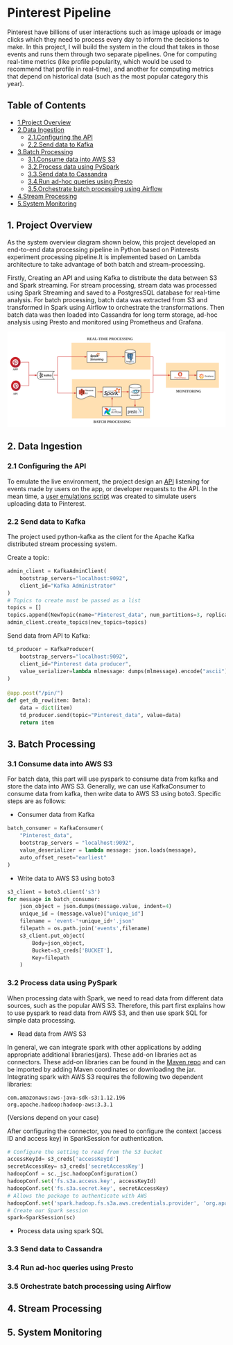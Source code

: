 # Pinterest Pipeline
Pinterest have billions of user interactions such as image uploads or image clicks which they need to process every day to inform the decisions to make. In this project, I will build the system in the cloud that takes in those events and runs them through two separate pipelines. One for computing real-time metrics (like profile popularity, which would be used to recommend that profile in real-time), and another for computing metrics that depend on historical data (such as the most popular category this year). 

## Table of Contents
* [1.Project Overview](#1-project-overview)
* [2.Data Ingestion](#2-data-ingestion)
  * [2.1.Configuring the API](#21-configuring-the-api)
  * [2.2.Send data to Kafka](#22-send-data-to-kafka)
* [3.Batch Processing](#3-batch-processing)
  * [3.1.Consume data into AWS S3](#31-consume-data-into-aws-s3)
  * [3.2.Process data using PySpark](#32-process-data-using-pyspark)
  * [3.3.Send data to Cassandra](#33-send-data-to-cassandra)
  * [3.4.Run ad-hoc queries using Presto](#34-run-ad-hoc-queries-using-presto)
  * [3.5.Orchestrate batch processing using Airflow ](#35-orchestrate-batch-processing-using-airflow)
* [4.Stream Processing](#4-stream-processing)
* [5.System Monitoring](#5-system-monitoring)


## 1. Project Overview
As the system overview diagram shown below, this project developed an end-to-end data processing pipeline in Python based on Pinterests experiment processing pipeline.It is implemented based on Lambda architecture to take advantage of both batch and stream-processing. 

Firstly, Creating an API and using Kafka to distribute the data between S3 and Spark streaming. For stream processing, stream data was processed using Spark Streaming and saved to a PostgresSQL database for real-time analysis. For batch processing, batch data was extracted from S3 and transformed in Spark using Airflow to orchestrate the transformations. Then batch data was then loaded into Cassandra for long term storage, ad-hoc analysis using Presto and monitored using Prometheus and Grafana.

<p align="left" width="100%">
  <img src ="https://github.com/Kevin-MrYe/Pinterest_pipeline/blob/master/images/project-overview.png" width = '900px'>
</p>

## 2. Data Ingestion
### 2.1 Configuring the API
To emulate the live environment, the project design an [API](https://github.com/Kevin-MrYe/Pinterest_pipeline/blob/master/api/project_pin_API.py) listening for events made by users on the app, or developer requests to the API. In the mean time, a [user emulations script](https://github.com/Kevin-MrYe/Pinterest_pipeline/blob/master/api/user_posting_emulation.py) was created to simulate users uploading data to Pinterest.

### 2.2 Send data to Kafka
The project used python-kafka as the client for the Apache Kafka distributed stream processing system.

Create a topic:
```python
admin_client = KafkaAdminClient(
    bootstrap_servers="localhost:9092", 
    client_id="Kafka Administrator"
)
# Topics to create must be passed as a list
topics = []
topics.append(NewTopic(name="Pinterest_data", num_partitions=3, replication_factor=1))
admin_client.create_topics(new_topics=topics)
```

Send data from API to Kafka:
```python
td_producer = KafkaProducer(
    bootstrap_servers="localhost:9092",
    client_id="Pinterest data producer",
    value_serializer=lambda mlmessage: dumps(mlmessage).encode("ascii")
) 

@app.post("/pin/")
def get_db_row(item: Data):
    data = dict(item)
    td_producer.send(topic="Pinterest_data", value=data)
    return item
```



## 3. Batch Processing
### 3.1 Consume data into AWS S3
For batch data, this part will use pyspark to consume data from kafka and store the data into AWS S3. Generally, we can use KafkaConsumer to consume data from kafka, then write data to AWS S3 using boto3. Specific steps are as follows:
* Consumer data from Kafka
```python
batch_consumer = KafkaConsumer(
    "Pinterest_data",
    bootstrap_servers = "localhost:9092",
    value_deserializer = lambda message: json.loads(message),
    auto_offset_reset="earliest"
)
```

* Write data to AWS S3 using boto3
```python
s3_client = boto3.client('s3')
for message in batch_consumer:
    json_object = json.dumps(message.value, indent=4)
    unique_id = (message.value)["unique_id"]
    filename = 'event-'+unique_id+'.json'
    filepath = os.path.join('events',filename)
    s3_client.put_object(
        Body=json_object,
        Bucket=s3_creds['BUCKET'],
        Key=filepath
    )
```
### 3.2 Process data using PySpark
When processing data with Spark, we need to read data from different data sources, such as the popular AWS S3. Therefore, this part first explains how to use pyspark to read data from AWS S3, and then use spark SQL for simple data processing.

* Read data from AWS S3

In general, we can integrate spark with other applications by adding appropriate additional libraries(jars). These add-on libraries act as connectors. These add-on libraries can be found in the [Maven repo](https://mvnrepository.com/repos/central) and can be imported by adding Maven coordinates or downloading the jar. Integrating spark with AWS S3 requires the following two dependent libraries:
```
com.amazonaws:aws-java-sdk-s3:1.12.196
org.apache.hadoop:hadoop-aws:3.3.1
```
(Versions depend on your case)

After configuring the connector, you need to configure the context (access ID and access key) in SparkSession for authentication.
```python
# Configure the setting to read from the S3 bucket
accessKeyId= s3_creds['accessKeyId']
secretAccessKey= s3_creds['secretAccessKey']
hadoopConf = sc._jsc.hadoopConfiguration()
hadoopConf.set('fs.s3a.access.key', accessKeyId)
hadoopConf.set('fs.s3a.secret.key', secretAccessKey)
# Allows the package to authenticate with AWS
hadoopConf.set('spark.hadoop.fs.s3a.aws.credentials.provider', 'org.apache.hadoop.fs.s3a.SimpleAWSCredentialsProvider') 
# Create our Spark session
spark=SparkSession(sc)
```

* Process data using spark SQL

### 3.3 Send data to Cassandra
### 3.4 Run ad-hoc queries using Presto
### 3.5 Orchestrate batch processing using Airflow 
## 4. Stream Processing
## 5. System Monitoring
